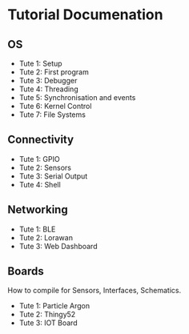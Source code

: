 # Tutorial Documenation

## OS
* Tute 1: Setup
* Tute 2: First program
* Tute 3: Debugger
* Tute 4: Threading
* Tute 5: Synchronisation and events
* Tute 6: Kernel Control
* Tute 7: File Systems

## Connectivity
* Tute 1: GPIO
* Tute 2: Sensors
* Tute 3: Serial Output
* Tute 4: Shell

## Networking
* Tute 1: BLE
* Tute 2: Lorawan
* Tute 3: Web Dashboard

## Boards
How to compile for Sensors, Interfaces, Schematics.

* Tute 1: Particle Argon
* Tute 2: Thingy52
* Tute 3: IOT Board

